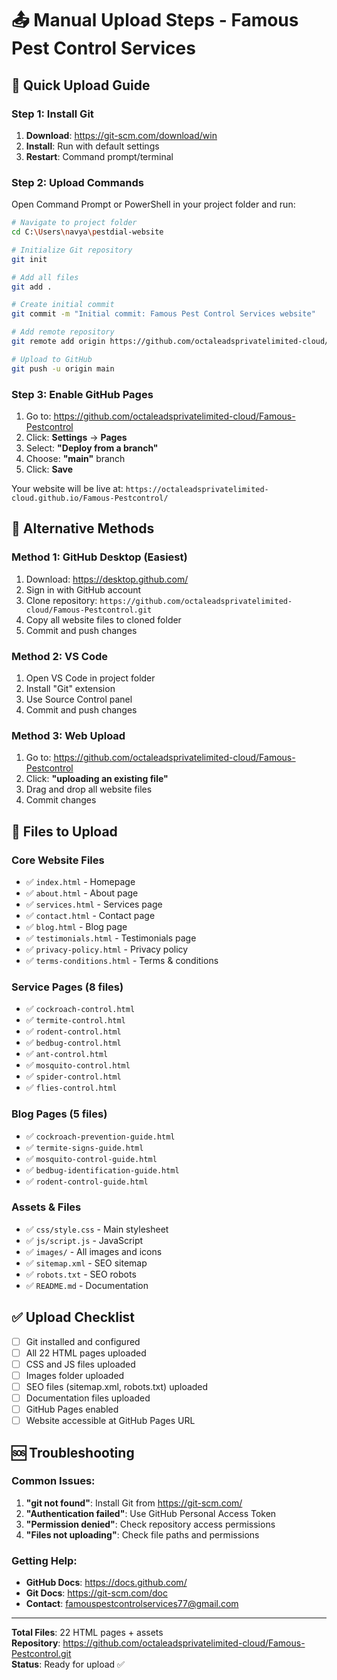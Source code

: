 # 📤 Manual Upload Steps - Famous Pest Control Services

## 🎯 Quick Upload Guide

### **Step 1: Install Git**
1. **Download**: https://git-scm.com/download/win
2. **Install**: Run with default settings
3. **Restart**: Command prompt/terminal

### **Step 2: Upload Commands**
Open Command Prompt or PowerShell in your project folder and run:

```bash
# Navigate to project folder
cd C:\Users\navya\pestdial-website

# Initialize Git repository
git init

# Add all files
git add .

# Create initial commit
git commit -m "Initial commit: Famous Pest Control Services website"

# Add remote repository
git remote add origin https://github.com/octaleadsprivatelimited-cloud/Famous-Pestcontrol.git

# Upload to GitHub
git push -u origin main
```

### **Step 3: Enable GitHub Pages**
1. Go to: https://github.com/octaleadsprivatelimited-cloud/Famous-Pestcontrol
2. Click: **Settings** → **Pages**
3. Select: **"Deploy from a branch"**
4. Choose: **"main"** branch
5. Click: **Save**

Your website will be live at:
`https://octaleadsprivatelimited-cloud.github.io/Famous-Pestcontrol/`

## 🔧 Alternative Methods

### **Method 1: GitHub Desktop (Easiest)**
1. Download: https://desktop.github.com/
2. Sign in with GitHub account
3. Clone repository: `https://github.com/octaleadsprivatelimited-cloud/Famous-Pestcontrol.git`
4. Copy all website files to cloned folder
5. Commit and push changes

### **Method 2: VS Code**
1. Open VS Code in project folder
2. Install "Git" extension
3. Use Source Control panel
4. Commit and push changes

### **Method 3: Web Upload**
1. Go to: https://github.com/octaleadsprivatelimited-cloud/Famous-Pestcontrol
2. Click: **"uploading an existing file"**
3. Drag and drop all website files
4. Commit changes

## 📁 Files to Upload

### **Core Website Files**
- ✅ `index.html` - Homepage
- ✅ `about.html` - About page
- ✅ `services.html` - Services page
- ✅ `contact.html` - Contact page
- ✅ `blog.html` - Blog page
- ✅ `testimonials.html` - Testimonials page
- ✅ `privacy-policy.html` - Privacy policy
- ✅ `terms-conditions.html` - Terms & conditions

### **Service Pages (8 files)**
- ✅ `cockroach-control.html`
- ✅ `termite-control.html`
- ✅ `rodent-control.html`
- ✅ `bedbug-control.html`
- ✅ `ant-control.html`
- ✅ `mosquito-control.html`
- ✅ `spider-control.html`
- ✅ `flies-control.html`

### **Blog Pages (5 files)**
- ✅ `cockroach-prevention-guide.html`
- ✅ `termite-signs-guide.html`
- ✅ `mosquito-control-guide.html`
- ✅ `bedbug-identification-guide.html`
- ✅ `rodent-control-guide.html`

### **Assets & Files**
- ✅ `css/style.css` - Main stylesheet
- ✅ `js/script.js` - JavaScript
- ✅ `images/` - All images and icons
- ✅ `sitemap.xml` - SEO sitemap
- ✅ `robots.txt` - SEO robots
- ✅ `README.md` - Documentation

## ✅ **Upload Checklist**

- [ ] Git installed and configured
- [ ] All 22 HTML pages uploaded
- [ ] CSS and JS files uploaded
- [ ] Images folder uploaded
- [ ] SEO files (sitemap.xml, robots.txt) uploaded
- [ ] Documentation files uploaded
- [ ] GitHub Pages enabled
- [ ] Website accessible at GitHub Pages URL

## 🆘 **Troubleshooting**

### **Common Issues:**

1. **"git not found"**: Install Git from https://git-scm.com/
2. **"Authentication failed"**: Use GitHub Personal Access Token
3. **"Permission denied"**: Check repository access permissions
4. **"Files not uploading"**: Check file paths and permissions

### **Getting Help:**
- **GitHub Docs**: https://docs.github.com/
- **Git Docs**: https://git-scm.com/doc
- **Contact**: famouspestcontrolservices77@gmail.com

---

**Total Files**: 22 HTML pages + assets  
**Repository**: https://github.com/octaleadsprivatelimited-cloud/Famous-Pestcontrol.git  
**Status**: Ready for upload ✅
